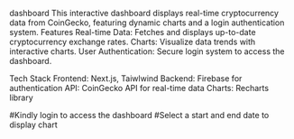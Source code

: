 dashboard
This interactive dashboard displays real-time cryptocurrency data from CoinGecko, featuring dynamic charts and a login authentication system. Features Real-time Data: Fetches and displays up-to-date cryptocurrency exchange rates. Charts: Visualize data trends with interactive charts. User Authentication: Secure login system to access the dashboard.

Tech Stack Frontend: Next.js, Taiwlwind Backend: Firebase for authentication API: CoinGecko API for real-time data Charts: Recharts library

#Kindly login to access the dashboard #Select a start and end date to display chart
